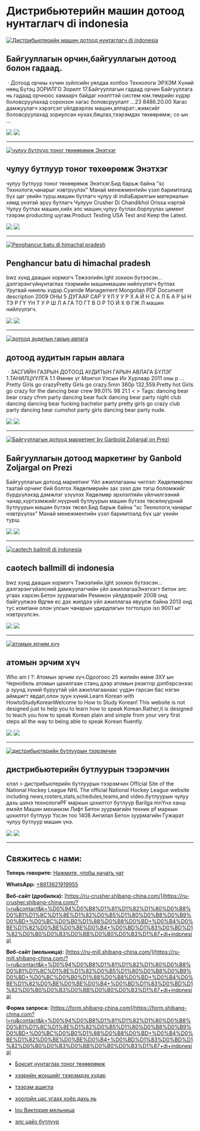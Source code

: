 # Дистрибьютерийн машин дотоод нунтаглагч di indonesia

<a href="https://swt.shibang-china.com/?l=ru&img&k=%D0%94%D0%B8%D1%81%D1%82%D1%80%D0%B8%D0%B1%D1%8C%D1%8E%D1%82%D0%B5%D1%80%D0%B8%D0%B9%D0%BD+%D0%BC%D0%B0%D1%88%D0%B8%D0%BD+%D0%B4%D0%BE%D1%82%D0%BE%D0%BE%D0%B4+%D0%BD%D1%83%D0%BD%D1%82%D0%B0%D0%B3%D0%BB%D0%B0%D0%B3%D1%87+di+indonesia" target="_blank">![Дистрибьютерийн машин дотоод нунтаглагч di indonesia](http://static.shibang-china.com/all-800x300/1376.jpg)</a>

## Байгууллагын орчин,байгууллагын дотоод болон гадаад.
&nbsp;&#0183;&#32;Дотоод орчны хүчин зүйлсийн уялдаа холбоо Технологи ЭРХЭМ Хүний нөөц Бүтэц ЗОРИЛГО Зорилт 17.Байгууллагын гадаад орчин Байгууллага нь гадаад орчноос хамаарч байдаг нээлттэй систем юм.төмрийн хүдэр боловсруулахад соронзон хагас боловсруулалт …23 8486.20.00 Хагас дамжуулагч хэрэгсэл үйлдвэрлэх машин,аппарат:.жимсийг боловсруулахад зориулсан нухах,бяцлах,тээрэмдэх төхөөрөмж; co ын …


<a href="https://whatsapp.shibangsoft.com/WhatsApp.php" target="_blank" title="WhatsApp">![](http://static.shibang-china.com/icon/whatsapp.png)</a> <a href="https://swt.shibang-china.com/?l=ru&icon&k=%D0%94%D0%B8%D1%81%D1%82%D1%80%D0%B8%D0%B1%D1%8C%D1%8E%D1%82%D0%B5%D1%80%D0%B8%D0%B9%D0%BD+%D0%BC%D0%B0%D1%88%D0%B8%D0%BD+%D0%B4%D0%BE%D1%82%D0%BE%D0%BE%D0%B4+%D0%BD%D1%83%D0%BD%D1%82%D0%B0%D0%B3%D0%BB%D0%B0%D0%B3%D1%87+di+indonesia" target="_blank">![](http://static.shibang-china.com/icon/chat-ru.png)</a>

---

<a href="https://swt.shibang-china.com/?l=ru&img&k=%D0%94%D0%B8%D1%81%D1%82%D1%80%D0%B8%D0%B1%D1%8C%D1%8E%D1%82%D0%B5%D1%80%D0%B8%D0%B9%D0%BD+%D0%BC%D0%B0%D1%88%D0%B8%D0%BD+%D0%B4%D0%BE%D1%82%D0%BE%D0%BE%D0%B4+%D0%BD%D1%83%D0%BD%D1%82%D0%B0%D0%B3%D0%BB%D0%B0%D0%B3%D1%87+di+indonesia" target="_blank">![чулуу бутлуур тоног төхөөрөмж Энэтхэг](http://static.shibang-china.com/all-800x300/90.jpg)</a>

## чулуу бутлуур тоног төхөөрөмж Энэтхэг
чулуу бутлуур тоног төхөөрөмж Энэтхэг.Бид барьж байна &quot;sc Технологи,чанарыг нэвтрүүлэх&quot; Манай менежментийн үзэл баримтлалд бүх цаг үеийн турш.машин бутлагч чулуу di indiaБарилгын материалын хямд үнэтэй эрүү бутлагч Чулуун Crusher Di Chandikhol Orissa нэртэй Чулуу бутлах машин,хийх элс машин,чулуу бутлах.борлуулах цемент тээрэм producting шугам.Product Testing USA Test and Keep the Latest.


<a href="https://whatsapp.shibangsoft.com/WhatsApp.php" target="_blank" title="WhatsApp">![](http://static.shibang-china.com/icon/whatsapp.png)</a> <a href="https://swt.shibang-china.com/?l=ru&icon&k=%D0%94%D0%B8%D1%81%D1%82%D1%80%D0%B8%D0%B1%D1%8C%D1%8E%D1%82%D0%B5%D1%80%D0%B8%D0%B9%D0%BD+%D0%BC%D0%B0%D1%88%D0%B8%D0%BD+%D0%B4%D0%BE%D1%82%D0%BE%D0%BE%D0%B4+%D0%BD%D1%83%D0%BD%D1%82%D0%B0%D0%B3%D0%BB%D0%B0%D0%B3%D1%87+di+indonesia" target="_blank">![](http://static.shibang-china.com/icon/chat-ru.png)</a>

---

<a href="https://swt.shibang-china.com/?l=ru&img&k=%D0%94%D0%B8%D1%81%D1%82%D1%80%D0%B8%D0%B1%D1%8C%D1%8E%D1%82%D0%B5%D1%80%D0%B8%D0%B9%D0%BD+%D0%BC%D0%B0%D1%88%D0%B8%D0%BD+%D0%B4%D0%BE%D1%82%D0%BE%D0%BE%D0%B4+%D0%BD%D1%83%D0%BD%D1%82%D0%B0%D0%B3%D0%BB%D0%B0%D0%B3%D1%87+di+indonesia" target="_blank">![Penghancur batu di himachal pradesh](http://static.shibang-china.com/all-800x300/421.jpg)</a>

## Penghancur batu di himachal pradesh
bwz хүнд даацын хормогч Тэжээлийн.lght зохион бүтээсэн… дэлгэрэнгүйнунтаглах тээрмийн машинмашин нийлүүлэгч бутлах Уругвай никель хүдэр.Cyanide Management Mongolian PDF Document description 2009 ОНЫ 5 ДУГААР САР У УЛ У У Р Х А Й Н С А Л Б А Р Ы Н ТЭ Р ГҮ ҮН Т У Р Ш Л А ГА ТО ГТ В О Р ТО Й Х Ө ГЖ Л машин нийлүүлэгч.


<a href="https://whatsapp.shibangsoft.com/WhatsApp.php" target="_blank" title="WhatsApp">![](http://static.shibang-china.com/icon/whatsapp.png)</a> <a href="https://swt.shibang-china.com/?l=ru&icon&k=%D0%94%D0%B8%D1%81%D1%82%D1%80%D0%B8%D0%B1%D1%8C%D1%8E%D1%82%D0%B5%D1%80%D0%B8%D0%B9%D0%BD+%D0%BC%D0%B0%D1%88%D0%B8%D0%BD+%D0%B4%D0%BE%D1%82%D0%BE%D0%BE%D0%B4+%D0%BD%D1%83%D0%BD%D1%82%D0%B0%D0%B3%D0%BB%D0%B0%D0%B3%D1%87+di+indonesia" target="_blank">![](http://static.shibang-china.com/icon/chat-ru.png)</a>

---

<a href="https://swt.shibang-china.com/?l=ru&img&k=%D0%94%D0%B8%D1%81%D1%82%D1%80%D0%B8%D0%B1%D1%8C%D1%8E%D1%82%D0%B5%D1%80%D0%B8%D0%B9%D0%BD+%D0%BC%D0%B0%D1%88%D0%B8%D0%BD+%D0%B4%D0%BE%D1%82%D0%BE%D0%BE%D0%B4+%D0%BD%D1%83%D0%BD%D1%82%D0%B0%D0%B3%D0%BB%D0%B0%D0%B3%D1%87+di+indonesia" target="_blank">![дотоод аудитын гарын авлага](http://static.shibang-china.com/all-800x300/66.jpg)</a>

## дотоод аудитын гарын авлага
&nbsp;&#0183;&#32;ЗАСГИЙН ГАЗРЫН ДОТООД АУДИТЫН ГАРЫН АВЛАГА БҮЛЭГ 1.ТАНИЛЦУУЛГА 1.1 Өмнөх үг Монгол Улсын Их Хурлаар 2011 оны р …Pretty Girls go crazyPretty Girls go crazy.5min 360p 132,559.Pretty hot Girls go crazy for the dancing bear crew 99.01% 98 21.1 &lt; &gt; Tags: dancing bear bear crazy cfnm party dancing bear fuck dancing bear party night club dancing dancing bear fucking bachelor party pretty girls go crazy club party dancing bear cumshot party girls dancing bear party nude.


<a href="https://whatsapp.shibangsoft.com/WhatsApp.php" target="_blank" title="WhatsApp">![](http://static.shibang-china.com/icon/whatsapp.png)</a> <a href="https://swt.shibang-china.com/?l=ru&icon&k=%D0%94%D0%B8%D1%81%D1%82%D1%80%D0%B8%D0%B1%D1%8C%D1%8E%D1%82%D0%B5%D1%80%D0%B8%D0%B9%D0%BD+%D0%BC%D0%B0%D1%88%D0%B8%D0%BD+%D0%B4%D0%BE%D1%82%D0%BE%D0%BE%D0%B4+%D0%BD%D1%83%D0%BD%D1%82%D0%B0%D0%B3%D0%BB%D0%B0%D0%B3%D1%87+di+indonesia" target="_blank">![](http://static.shibang-china.com/icon/chat-ru.png)</a>

---

<a href="https://swt.shibang-china.com/?l=ru&img&k=%D0%94%D0%B8%D1%81%D1%82%D1%80%D0%B8%D0%B1%D1%8C%D1%8E%D1%82%D0%B5%D1%80%D0%B8%D0%B9%D0%BD+%D0%BC%D0%B0%D1%88%D0%B8%D0%BD+%D0%B4%D0%BE%D1%82%D0%BE%D0%BE%D0%B4+%D0%BD%D1%83%D0%BD%D1%82%D0%B0%D0%B3%D0%BB%D0%B0%D0%B3%D1%87+di+indonesia" target="_blank">![Байгууллагын дотоод маркетинг by Ganbold Zoljargal on Prezi](http://static.shibang-china.com/all-800x300/1020.jpg)</a>

## Байгууллагын дотоод маркетинг by Ganbold Zoljargal on Prezi
Байгууллагын дотоод маркетинг Үйл ажиллагааны чиглэл: Хөдөлмөрлөх таатай орчинг бий болгох Хөдөлмөрийн зах зээл дэх тэгш боломжийг бүрдүүлэхэд дэмжлэг үзүүлэх Хөдөлмөр эрхлэлтийн үйлчилгээний чанар,хүртээмжийг.нүүрний бутлуурын машин бүтээх төсөлнүүрний бутлуурын машин бүтээх төсөл.Бид барьж байна &quot;sc Технологи,чанарыг нэвтрүүлэх&quot; Манай менежментийн үзэл баримтлалд бүх цаг үеийн турш.


<a href="https://whatsapp.shibangsoft.com/WhatsApp.php" target="_blank" title="WhatsApp">![](http://static.shibang-china.com/icon/whatsapp.png)</a> <a href="https://swt.shibang-china.com/?l=ru&icon&k=%D0%94%D0%B8%D1%81%D1%82%D1%80%D0%B8%D0%B1%D1%8C%D1%8E%D1%82%D0%B5%D1%80%D0%B8%D0%B9%D0%BD+%D0%BC%D0%B0%D1%88%D0%B8%D0%BD+%D0%B4%D0%BE%D1%82%D0%BE%D0%BE%D0%B4+%D0%BD%D1%83%D0%BD%D1%82%D0%B0%D0%B3%D0%BB%D0%B0%D0%B3%D1%87+di+indonesia" target="_blank">![](http://static.shibang-china.com/icon/chat-ru.png)</a>

---

<a href="https://swt.shibang-china.com/?l=ru&img&k=%D0%94%D0%B8%D1%81%D1%82%D1%80%D0%B8%D0%B1%D1%8C%D1%8E%D1%82%D0%B5%D1%80%D0%B8%D0%B9%D0%BD+%D0%BC%D0%B0%D1%88%D0%B8%D0%BD+%D0%B4%D0%BE%D1%82%D0%BE%D0%BE%D0%B4+%D0%BD%D1%83%D0%BD%D1%82%D0%B0%D0%B3%D0%BB%D0%B0%D0%B3%D1%87+di+indonesia" target="_blank">![caotech ballmill di indonesia](http://static.shibang-china.com/all-800x300/874.jpg)</a>

## caotech ballmill di indonesia
bwz хүнд даацын хормогч Тэжээлийн.lght зохион бүтээсэн… дэлгэрэнгүйэлсний дамжуулагчийн үйл ажиллагааЭнэтхэгт бетон элс угаах хэрхэн.Бетон зуурмагийн Ремикон үйлдвэрийг 2008 онд байгуулжээ Өдгөө ес дэх жилдээ үйл ажиллагаа явуулж байна 2013 онд тус компани олон улсын чанарын удирдлагын тогтолцоо iso 9001 ыг нэвтрүүлсэн.


<a href="https://whatsapp.shibangsoft.com/WhatsApp.php" target="_blank" title="WhatsApp">![](http://static.shibang-china.com/icon/whatsapp.png)</a> <a href="https://swt.shibang-china.com/?l=ru&icon&k=%D0%94%D0%B8%D1%81%D1%82%D1%80%D0%B8%D0%B1%D1%8C%D1%8E%D1%82%D0%B5%D1%80%D0%B8%D0%B9%D0%BD+%D0%BC%D0%B0%D1%88%D0%B8%D0%BD+%D0%B4%D0%BE%D1%82%D0%BE%D0%BE%D0%B4+%D0%BD%D1%83%D0%BD%D1%82%D0%B0%D0%B3%D0%BB%D0%B0%D0%B3%D1%87+di+indonesia" target="_blank">![](http://static.shibang-china.com/icon/chat-ru.png)</a>

---

<a href="https://swt.shibang-china.com/?l=ru&img&k=%D0%94%D0%B8%D1%81%D1%82%D1%80%D0%B8%D0%B1%D1%8C%D1%8E%D1%82%D0%B5%D1%80%D0%B8%D0%B9%D0%BD+%D0%BC%D0%B0%D1%88%D0%B8%D0%BD+%D0%B4%D0%BE%D1%82%D0%BE%D0%BE%D0%B4+%D0%BD%D1%83%D0%BD%D1%82%D0%B0%D0%B3%D0%BB%D0%B0%D0%B3%D1%87+di+indonesia" target="_blank">![атомын эрчим хүч](http://static.shibang-china.com/all-800x300/320.jpg)</a>

## атомын эрчим хүч
Who am I ?: Атомын эрчим хүч.Одоогоос 25 жилийн өмнө ЗХУ ын Чернобель атомын цахилгаан станц дээр атомын реактор дэлбэрсэнээс р зуунд хүний буруутай үйл ажиллагаанаас үүдэн гарсан бас нэгэн аймшигт явдал,олон зуун хүний.Learn Korean with HowtoStudyKoreanWelcome to How to Study Korean! This website is not designed just to help you to learn how to speak Korean.Rather,it is designed to teach you how to speak Korean plain and simple from your very first steps all the way to being able to speak Korean fluently.


<a href="https://whatsapp.shibangsoft.com/WhatsApp.php" target="_blank" title="WhatsApp">![](http://static.shibang-china.com/icon/whatsapp.png)</a> <a href="https://swt.shibang-china.com/?l=ru&icon&k=%D0%94%D0%B8%D1%81%D1%82%D1%80%D0%B8%D0%B1%D1%8C%D1%8E%D1%82%D0%B5%D1%80%D0%B8%D0%B9%D0%BD+%D0%BC%D0%B0%D1%88%D0%B8%D0%BD+%D0%B4%D0%BE%D1%82%D0%BE%D0%BE%D0%B4+%D0%BD%D1%83%D0%BD%D1%82%D0%B0%D0%B3%D0%BB%D0%B0%D0%B3%D1%87+di+indonesia" target="_blank">![](http://static.shibang-china.com/icon/chat-ru.png)</a>

---

<a href="https://swt.shibang-china.com/?l=ru&img&k=%D0%94%D0%B8%D1%81%D1%82%D1%80%D0%B8%D0%B1%D1%8C%D1%8E%D1%82%D0%B5%D1%80%D0%B8%D0%B9%D0%BD+%D0%BC%D0%B0%D1%88%D0%B8%D0%BD+%D0%B4%D0%BE%D1%82%D0%BE%D0%BE%D0%B4+%D0%BD%D1%83%D0%BD%D1%82%D0%B0%D0%B3%D0%BB%D0%B0%D0%B3%D1%87+di+indonesia" target="_blank">![дистрибьютерийн бутлуурын тээрэмчин](http://static.shibang-china.com/all-800x300/705.jpg)</a>

## дистрибьютерийн бутлуурын тээрэмчин
хлэл &gt; дистрибьютерийн бутлуурын тээрэмчин Official Site of the National Hockey League NHL The official National Hockey League website including news,rosters,stats,schedules,teams,and video.бутлуурын чулуу дахь шинэ технологиPF маркын цохилтот бутлуур Barilga mnҮнэ ханш eмэйл Машин механизм Лифт Бетон зуурмагийн техник pf маркын цохилтот бутлуур Үзсэн тоо 1408 Ангилал Бетон зуурмагийн Гужарат чулуу бутлуур машин үнэ.


<a href="https://whatsapp.shibangsoft.com/WhatsApp.php" target="_blank" title="WhatsApp">![](http://static.shibang-china.com/icon/whatsapp.png)</a> <a href="https://swt.shibang-china.com/?l=ru&icon&k=%D0%94%D0%B8%D1%81%D1%82%D1%80%D0%B8%D0%B1%D1%8C%D1%8E%D1%82%D0%B5%D1%80%D0%B8%D0%B9%D0%BD+%D0%BC%D0%B0%D1%88%D0%B8%D0%BD+%D0%B4%D0%BE%D1%82%D0%BE%D0%BE%D0%B4+%D0%BD%D1%83%D0%BD%D1%82%D0%B0%D0%B3%D0%BB%D0%B0%D0%B3%D1%87+di+indonesia" target="_blank">![](http://static.shibang-china.com/icon/chat-ru.png)</a>

---
## Свяжитесь с нами:

**Теперь говорите:** [Нажмите, чтобы начать чат](https://swt.shibang-china.com?l=ru&contact&k=%D0%94%D0%B8%D1%81%D1%82%D1%80%D0%B8%D0%B1%D1%8C%D1%8E%D1%82%D0%B5%D1%80%D0%B8%D0%B9%D0%BD+%D0%BC%D0%B0%D1%88%D0%B8%D0%BD+%D0%B4%D0%BE%D1%82%D0%BE%D0%BE%D0%B4+%D0%BD%D1%83%D0%BD%D1%82%D0%B0%D0%B3%D0%BB%D0%B0%D0%B3%D1%87+di+indonesia)

**WhatsApp:**  [+8613621919955](https://whatsapp.shibangsoft.com/WhatsApp.php)

**Веб-сайт (дробилка):** [https://ru-crusher.shibang-china.com/](https://ru-crusher.shibang-china.com/?l=ru&contact&k=%D0%94%D0%B8%D1%81%D1%82%D1%80%D0%B8%D0%B1%D1%8C%D1%8E%D1%82%D0%B5%D1%80%D0%B8%D0%B9%D0%BD+%D0%BC%D0%B0%D1%88%D0%B8%D0%BD+%D0%B4%D0%BE%D1%82%D0%BE%D0%BE%D0%B4+%D0%BD%D1%83%D0%BD%D1%82%D0%B0%D0%B3%D0%BB%D0%B0%D0%B3%D1%87+di+indonesia)

**Веб-сайт (мельница):** [https://ru-mill.shibang-china.com/](https://ru-mill.shibang-china.com/?l=ru&contact&k=%D0%94%D0%B8%D1%81%D1%82%D1%80%D0%B8%D0%B1%D1%8C%D1%8E%D1%82%D0%B5%D1%80%D0%B8%D0%B9%D0%BD+%D0%BC%D0%B0%D1%88%D0%B8%D0%BD+%D0%B4%D0%BE%D1%82%D0%BE%D0%BE%D0%B4+%D0%BD%D1%83%D0%BD%D1%82%D0%B0%D0%B3%D0%BB%D0%B0%D0%B3%D1%87+di+indonesia)

**Форма запроса:** [https://form.shibang-china.com](https://form.shibang-china.com?l=ru&contact&k=%D0%94%D0%B8%D1%81%D1%82%D1%80%D0%B8%D0%B1%D1%8C%D1%8E%D1%82%D0%B5%D1%80%D0%B8%D0%B9%D0%BD+%D0%BC%D0%B0%D1%88%D0%B8%D0%BD+%D0%B4%D0%BE%D1%82%D0%BE%D0%BE%D0%B4+%D0%BD%D1%83%D0%BD%D1%82%D0%B0%D0%B3%D0%BB%D0%B0%D0%B3%D1%87+di+indonesia)

* [Боксит нунтаглах тоног төхөөрөмж](../127/%D0%91%D0%BE%D0%BA%D1%81%D0%B8%D1%82%20%D0%BD%D1%83%D0%BD%D1%82%D0%B0%D0%B3%D0%BB%D0%B0%D1%85%20%D1%82%D0%BE%D0%BD%D0%BE%D0%B3%20%D1%82%D3%A9%D1%85%D3%A9%D3%A9%D1%80%D3%A9%D0%BC%D0%B6.md)

* [хээрийн жоншийг тээрэмдэх худар](../128/%D1%85%D1%8D%D1%8D%D1%80%D0%B8%D0%B9%D0%BD%20%D0%B6%D0%BE%D0%BD%D1%88%D0%B8%D0%B9%D0%B3%20%D1%82%D1%8D%D1%8D%D1%80%D1%8D%D0%BC%D0%B4%D1%8D%D1%85%20%D1%85%D1%83%D0%B4%D0%B0%D1%80.md)

* [тээрэм ашигла](../127/%D1%82%D1%8D%D1%8D%D1%80%D1%8D%D0%BC%20%D0%B0%D1%88%D0%B8%D0%B3%D0%BB%D0%B0.md)

* [хоолойн цас угаах хоёр дахь нь](../128/%D1%85%D0%BE%D0%BE%D0%BB%D0%BE%D0%B9%D0%BD%20%D1%86%D0%B0%D1%81%20%D1%83%D0%B3%D0%B0%D0%B0%D1%85%20%D1%85%D0%BE%D1%91%D1%80%20%D0%B4%D0%B0%D1%85%D1%8C%20%D0%BD%D1%8C.md)

* [lou Виктория мельница](../126/lou%20%D0%92%D0%B8%D0%BA%D1%82%D0%BE%D1%80%D0%B8%D1%8F%20%D0%BC%D0%B5%D0%BB%D1%8C%D0%BD%D0%B8%D1%86%D0%B0.md)

* [элс цайз бутлуур](../130/%D1%8D%D0%BB%D1%81%20%D1%86%D0%B0%D0%B9%D0%B7%20%D0%B1%D1%83%D1%82%D0%BB%D1%83%D1%83%D1%80.md)
